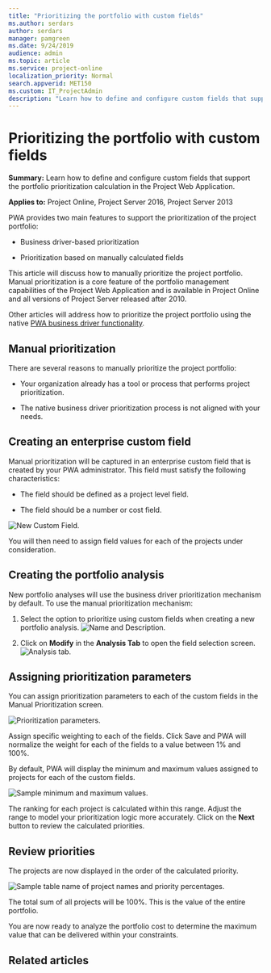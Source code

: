 ```yaml
---
title: "Prioritizing the portfolio with custom fields"
ms.author: serdars
author: serdars
manager: pamgreen
ms.date: 9/24/2019
audience: admin
ms.topic: article
ms.service: project-online
localization_priority: Normal
search.appverid: MET150
ms.custom: IT_ProjectAdmin
description: "Learn how to define and configure custom fields that support the portfolio prioritization calculation in the Project Web Application."
---
```


# Prioritizing the portfolio with custom fields

**Summary:** Learn how to define and configure custom fields that support the portfolio prioritization calculation in the Project Web Application.

**Applies to:** Project Online, Project Server 2016, Project Server 2013

PWA provides two main features to support the prioritization of the project portfolio:

- Business driver-based prioritization

- Prioritization based on manually calculated fields

This article will discuss how to manually prioritize the project portfolio. Manual prioritization is a core feature of the portfolio management capabilities of the Project Web Application and is available in Project Online and all versions of Project Server released after 2010.

Other articles will address how to prioritize the project portfolio using the native [PWA business driver functionality](portfolio-analysis-business-drivers.md).

## Manual prioritization

There are several reasons to manually prioritize the project portfolio:

- Your organization already has a tool or process that performs project prioritization.

- The native business driver prioritization process is not aligned with your needs.

## Creating an enterprise custom field

Manual prioritization will be captured in an enterprise custom field that is created by your PWA administrator. This field must satisfy the following characteristics:

- The field should be defined as a project level field.

- The field should be a number or cost field.

![New Custom Field.](media/10-image1.png)

You will then need to assign field values for each of the projects under consideration.

## Creating the portfolio analysis

New portfolio analyses will use the business driver prioritization mechanism by default. To use the manual prioritization mechanism:

1. Select the option to prioritize using custom fields when creating a new portfolio analysis.
 ![Name and Description.](media/10-image2.png)

2. Click on **Modify** in the **Analysis Tab** to open the field selection screen.
 ![Analysis tab.](media/10-image3.png)

## Assigning prioritization parameters

You can assign prioritization parameters to each of the custom fields in the Manual Prioritization screen.

![Prioritization parameters.](media/10-image4.png)

Assign specific weighting to each of the fields. Click Save and PWA will normalize the weight for each of the fields to a value between 1% and 100%.

By default, PWA will display the minimum and maximum values assigned to projects for each of the custom fields.

![Sample minimum and maximum values.](media/10-image5.png)

The ranking for each project is calculated within this range. Adjust the range to model your prioritization logic more accurately. Click on the **Next** button to review the calculated priorities.

## Review priorities

The projects are now displayed in the order of the calculated priority.

![Sample table name of project names and priority percentages.](media/01-image2.png)

The total sum of all projects will be 100%. This is the value of the entire portfolio.

You are now ready to analyze the portfolio cost to determine the maximum value that can be delivered within your constraints.

## Related articles
